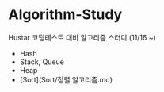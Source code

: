 # Algorithm-Study

Hustar 코딩테스트 대비 알고리즘 스터디 (11/16 ~)

- Hash
- Stack, Queue
- Heap
- [Sort](Sort/정렬 알고리즘.md)
